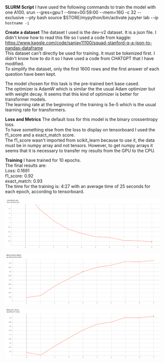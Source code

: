 **SLURM Script**
I have used the following commands to train the model with one A100.
srun --gres=gpu:1 --time=00:59:00 --mem=16G -c 32 --exclusive --pty bash 
source $STORE/mypython/bin/activate
jupyter lab --ip `hostname -i`

**Create a dataset**
The dataset I used is the dev-v2 dataset. It is a json file. I didn't know how to read this file so I used a code from kaggle:  
https://www.kaggle.com/code/sanjay11100/squad-stanford-q-a-json-to-pandas-dataframe  
This dataset can't  directly be used for training. It must be tokenized first. 
I didn't know how to do it so I have used a code from CHATGPT that I have modified.  
To simplify the dataset, only the first 1600 rows and the first answer of each question have been kept.  
  
The model chosen for this task is the pre-trained bert base cased.  
The optimizer is AdamW which is similar the the usual Adam optimizer but with weight decay. It seems that this kind of optimizer is better for transformer models.  
The learning rate at the beginning of the training is 5e-5 which is the usual learning rate for transformers.  

**Loss and Metrics**
The default loss for this model is the binary crossentropy loss.    
To have something else from the loss to display on tensorboard I used the f1_score and a exact_match score.  
The f1_score wasn't imported from scikit_learn because to use it, the data must be in numpy array and not tensors. However, to get numpy arrays it seems that it is necessary to transfer my results from the GPU to the CPU.


**Training**
I have trained for 10 epochs.  
The final results are:  
Loss: 0.1691  
f1_score: 0.92  
exact_match: 0.93  
The time for the training is: 4:27 with an average time of 25 seconds for each epoch, according to tensorboard.

    
![png](img/loss.png)
    



    
![png](img/f1.png)
    



    
![png](img/perfect_match.png)
    

